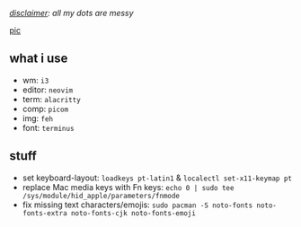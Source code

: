 *<ins>disclaimer</ins>: all my dots are messy*

[pic](https://raw.githubusercontent.com/hicfool/dots/main/setup.png)

## what i use
- wm: `i3`
- editor: `neovim`
- term: `alacritty`
- comp: `picom`
- img: `feh`
- font: `terminus`

## stuff
- set keyboard-layout: `loadkeys pt-latin1` & `localectl set-x11-keymap pt`
- replace Mac media keys with Fn keys: `echo 0 | sudo tee /sys/module/hid_apple/parameters/fnmode`
- fix missing text characters/emojis: `sudo pacman -S noto-fonts noto-fonts-extra noto-fonts-cjk noto-fonts-emoji`
